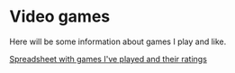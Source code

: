 # Video games

Here will be some information about games I play and like. 



[Spreadsheet with games I've played and their ratings](https://docs.google.com/spreadsheets/d/1IJj9tiEPOmGazc_BDcE_DB3V_O0aSVFqdPoYFrKmzTE/edit?usp=sharing)

